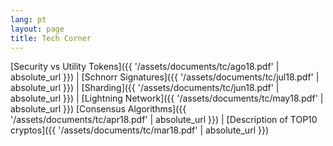 ```yaml
---
lang: pt
layout: page
title: Tech Corner
---
```


[Security vs Utility Tokens]({{ '/assets/documents/tc/ago18.pdf' | absolute_url }}) | 
[Schnorr Signatures]({{ '/assets/documents/tc/jul18.pdf' | absolute_url }}) | 
[Sharding]({{ '/assets/documents/tc/jun18.pdf' | absolute_url }}) | [Lightning Network]({{ '/assets/documents/tc/may18.pdf' | absolute_url }})
[Consensus Algorithms]({{ '/assets/documents/tc/apr18.pdf' | absolute_url }}) | [Description of TOP10 cryptos]({{ '/assets/documents/tc/mar18.pdf' | absolute_url }})
